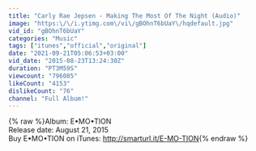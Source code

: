 ```yaml
---
title: "Carly Rae Jepsen - Making The Most Of The Night (Audio)"
image: "https:\/\/i.ytimg.com\/vi\/gBOhnT6bUaY\/hqdefault.jpg"
vid_id: "gBOhnT6bUaY"
categories: "Music"
tags: ["itunes","official","original"]
date: "2021-09-21T05:06:53+03:00"
vid_date: "2015-08-23T13:24:30Z"
duration: "PT3M59S"
viewcount: "796085"
likeCount: "4153"
dislikeCount: "76"
channel: "Full Album!"
---
```

{% raw %}Album: E•MO•TION<br />Release date: August 21, 2015<br />Buy E•MO•TION on iTunes: <a rel="nofollow" target="blank" href="http://smarturl.it/E-MO-TION">http://smarturl.it/E-MO-TION</a>{% endraw %}
